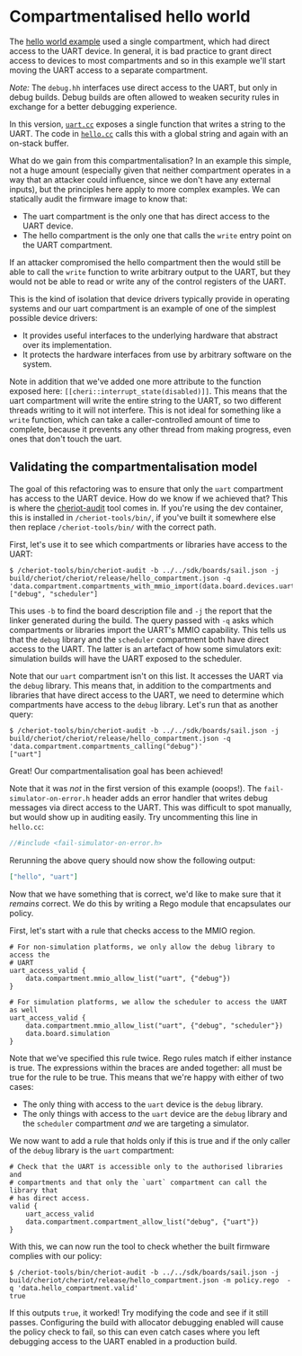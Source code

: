 Compartmentalised hello world
=============================

The [hello world example](../1.hello_world) used a single compartment, which had direct access to the UART device.
In general, it is bad practice to grant direct access to devices to most compartments and so in this example we'll start moving the UART access to a separate compartment.

*Note:* The `debug.hh` interfaces use direct access to the UART, but only in debug builds.
Debug builds are often allowed to weaken security rules in exchange for a better debugging experience.

In this version, [`uart.cc`](uart.cc) exposes a single function that writes a string to the UART.
The code in [`hello.cc`](hello.cc) calls this with a global string and again with an on-stack buffer.

What do we gain from this compartmentalisation?
In an example this simple, not a huge amount (especially given that neither compartment operates in a way that an attacker could influence, since we don't have any external inputs), but the principles here apply to more complex examples.
We can statically audit the firmware image to know that:

 - The uart compartment is the only one that has direct access to the UART device.
 - The hello compartment is the only one that calls the `write` entry point on the UART compartment.

If an attacker compromised the hello compartment then the would still be able to call the `write` function to write arbitrary output to the UART, but they would not be able to read or write any of the control registers of the UART.

This is the kind of isolation that device drivers typically provide in operating systems and our uart compartment is an example of one of the simplest possible device drivers:

 - It provides useful interfaces to the underlying hardware that abstract over its implementation.
 - It protects the hardware interfaces from use by arbitrary software on the system.

Note in addition that we've added one more attribute to the function exposed here: `[[cheri::interrupt_state(disabled)]]`.
This means that the uart compartment will write the entire string to the UART, so two different threads writing to it will not interfere.
This is not ideal for something like a `write` function, which can take a caller-controlled amount of time to complete, because it prevents any other thread from making progress, even ones that don't touch the uart.

## Validating the compartmentalisation model

The goal of this refactoring was to ensure that only the `uart` compartment has access to the UART device.
How do we know if we achieved that?
This is where the [cheriot-audit](https://github.com/CHERIoT-Platform/cheriot-audit) tool comes in.
If you're using the dev container, this is installed in `/cheriot-tools/bin/`, if you've built it somewhere else then replace `/cheriot-tools/bin/` with the correct path.

First, let's use it to see which compartments or libraries have access to the UART:

```
$ /cheriot-tools/bin/cheriot-audit -b ../../sdk/boards/sail.json -j build/cheriot/cheriot/release/hello_compartment.json -q 'data.compartment.compartments_with_mmio_import(data.board.devices.uart)'
["debug", "scheduler"]
```

This uses `-b` to find the board description file and `-j` the report that the linker generated during the build.
The query passed with `-q` asks which compartments or libraries import the UART's MMIO capability.
This tells us that the `debug` library and the `scheduler` compartment both have direct access to the UART.
The latter is an artefact of how some simulators exit: simulation builds will have the UART exposed to the scheduler.

Note that our `uart` compartment isn't on this list.
It accesses the UART via the `debug` library.
This means that, in addition to the compartments and libraries that have direct access to the UART, we need to determine which compartments have access to the `debug` library.
Let's run that as another query:

```
$ /cheriot-tools/bin/cheriot-audit -b ../../sdk/boards/sail.json -j build/cheriot/cheriot/release/hello_compartment.json -q 'data.compartment.compartments_calling("debug")'
["uart"]
```

Great!
Our compartmentalisation goal has been achieved!

Note that it was *not* in the first version of this example (ooops!).
The `fail-simulator-on-error.h` header adds an error handler that writes debug messages via direct access to the UART.
This was difficult to spot manually, but would show up in auditing easily.
Try uncommenting this line in `hello.cc`:

```c++
//#include <fail-simulator-on-error.h>
```

Rerunning the above query should now show the following output:

```json
["hello", "uart"]
```

Now that we have something that is correct, we'd like to make sure that it *remains* correct.
We do this by writing a Rego module that encapsulates our policy.

First, let's start with a rule that checks access to the MMIO region.

```rego
# For non-simulation platforms, we only allow the debug library to access the
# UART
uart_access_valid {
	data.compartment.mmio_allow_list("uart", {"debug"})
}

# For simulation platforms, we allow the scheduler to access the UART as well
uart_access_valid {
	data.compartment.mmio_allow_list("uart", {"debug", "scheduler"})
	data.board.simulation
}
```

Note that we've specified this rule twice.
Rego rules match if either instance is true.
The expressions within the braces are anded together: all must be true for the rule to be true.
This means that we're happy with either of two cases:

 - The only thing with access to the `uart` device is the `debug` library.
 - The only things with access to the `uart` device are the `debug` library and the `scheduler` compartment *and* we are targeting a simulator.

We now want to add a rule that holds only if this is true and if the only caller of the `debug` library is the `uart` compartment:

```rego
# Check that the UART is accessible only to the authorised libraries and
# compartments and that only the `uart` compartment can call the library that
# has direct access.
valid {
	uart_access_valid
	data.compartment.compartment_allow_list("debug", {"uart"})
}
```

With this, we can now run the tool to check whether the built firmware complies with our policy:

```
$ /cheriot-tools/bin/cheriot-audit -b ../../sdk/boards/sail.json -j build/cheriot/cheriot/release/hello_compartment.json -m policy.rego  -q 'data.hello_compartment.valid'
true
```

If this outputs `true`, it worked!
Try modifying the code and see if it still passes.
Configuring the build with allocator debugging enabled will cause the policy check to fail, so this can even catch cases where you left debugging access to the UART enabled in a production build.
